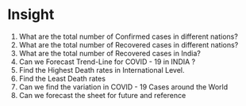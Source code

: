 # Insight

1. What are the total number of Confirmed cases in different nations?
2. What are the total number of Recovered cases in different nations?
3. What are the total number of Recovered cases in India?
4. Can we Forecast Trend-Line for COVID - 19 in INDIA ?
5. Find the Highest Death rates in International Level.
6. Find the Least Death rates
7. Can we find the variation in COVID - 19 Cases around the World
8. Can we forecast the sheet for future and reference
